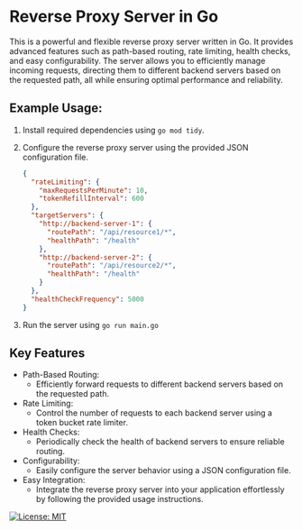 # Reverse Proxy Server in Go

This is a powerful and flexible reverse proxy server written in Go. It provides advanced features such as path-based routing, rate limiting, health checks, and easy configurability. The server allows you to efficiently manage incoming requests, directing them to different backend servers based on the requested path, all while ensuring optimal performance and reliability.

## Example Usage:

1. Install required dependencies using `go mod tidy`.
2. Configure the reverse proxy server using the provided JSON configuration file.

   ```json
   {
     "rateLimiting": {
       "maxRequestsPerMinute": 10,
       "tokenRefillInterval": 600
     },
     "targetServers": {
       "http://backend-server-1": {
         "routePath": "/api/resource1/*",
         "healthPath": "/health"
       },
       "http://backend-server-2": {
         "routePath": "/api/resource2/*",
         "healthPath": "/health"
       }
     },
     "healthCheckFrequency": 5000
   }
3. Run the server using `go run main.go`


## Key Features
- Path-Based Routing:
    - Efficiently forward requests to different backend servers based on the requested path.
- Rate Limiting:
    - Control the number of requests to each backend server using a token bucket rate limiter.
- Health Checks:
    - Periodically check the health of backend servers to ensure reliable routing.
- Configurability:
    - Easily configure the server behavior using a JSON configuration file.
- Easy Integration:
    - Integrate the reverse proxy server into your application effortlessly by following the provided usage instructions.

[![License: MIT](https://img.shields.io/badge/License-MIT-yellow.svg)](https://opensource.org/licenses/MIT)